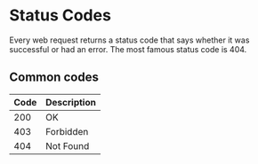 
# Status Codes
Every web request returns a status code that says whether it was successful or had an error. The most famous status code is 404.
## Common codes


| Code | Description                       |
|-------------|----------------------------------|
| 200       | OK|
| 403       | Forbidden|
| 404       | Not Found|

